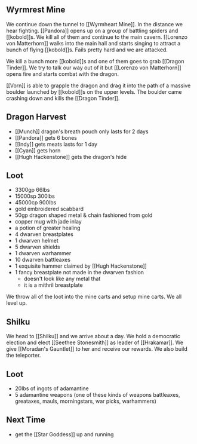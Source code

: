 ## Wyrmrest Mine

We continue down the tunnel to [[Wyrmheart Mine]]. In the distance we hear fighting. [[Pandora]] opens up on a group of battling spiders and [[kobold]]s. We kill all of them and continue to the main cavern. [[Lorenzo von Matterhorn]] walks into the main hall and starts singing to attract a bunch of flying [[kobold]]s. Fails pretty hard and we are attacked.

We kill a bunch more [[kobold]]s and one of them goes to grab [[Dragon Tinder]]. We try to talk our way out of it but [[Lorenzo von Matterhorn]] opens fire and starts combat with the dragon.

[[Vorn]] is able to grapple the dragon and drag it into the path of a massive boulder launched by [[kobold]]s on the upper levels. The boulder came crashing down and kills the [[Dragon Tinder]]. 


## Dragon Harvest

- [[Munch]] dragon's breath pouch only lasts for 2 days
- [[Pandora]] gets 6 bones
- [[Indy]] gets meats lasts for 1 day
- [[Cyan]] gets horn
- [[Hugh Hackenstone]] gets the dragon's hide

## Loot

- 3300gp 66lbs
- 15000sp 300lbs
- 45000cp 900lbs
- gold embroidered scabbard
- 50gp dragon shaped metal & chain fashioned from gold
- copper mug with jade inlay
- a potion of greater healing
- 4 dwarven breastplates
- 1 dwarven helmet
- 5 dwarven shields
- 1 dwarven warhammer
- 10 dwarven battleaxes
- 1 exquisite hammer claimed by [[Hugh Hackenstone]]
- 1 fancy breastplate not made in the dwarven fashion
	- doesn't look like any metal that
	- it is a mithril breastplate


We throw all of the loot into the mine carts and setup mine carts. We all level up.

## Shilku

We head to [[Shilku]] and we arrive about a day. We hold a democratic election and elect [[Seethee Stonesmith]] as leader of [[Hrakamar]]. We give [[Moradan's Gauntlet]] to her and receive our rewards. We also build the teleporter.

## Loot

- 20lbs of ingots of adamantine
- 5 adamantine weapons (one of these kinds of weapons battleaxes, greataxes, mauls, morningstars, war picks, warhammers)


## Next Time

- get the [[Star Goddess]] up and running